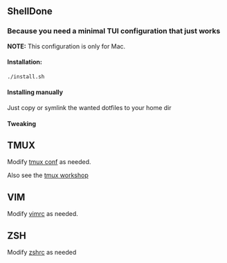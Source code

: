 ## ShellDone

### Because you need a minimal TUI configuration that just works

**NOTE:** This configuration is only for Mac.

#### Installation:

```sh
./install.sh
```

#### Installing manually

Just copy or symlink the wanted dotfiles to your home dir

#### Tweaking

## TMUX

Modify [tmux conf](./tmux/tmux.conf) as needed.

Also see the [tmux workshop](https://bigpandaio.github.io/tmux-workshop/)

## VIM

Modify [vimrc](./tmux/vimrc) as needed.

## ZSH

Modify [zshrc](./zsh/zshrc) as needed

